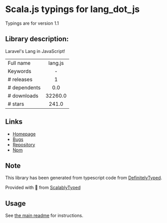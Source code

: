 
# Scala.js typings for lang_dot_js

Typings are for version 1.1

## Library description:
Laravel's Lang in JavaScript!

|                    |                 |
| ------------------ | :-------------: |
| Full name          | lang.js |
| Keywords           | - |
| # releases         | 1 |
| # dependents       | 0.0 |
| # downloads        | 32260.0 |
| # stars            | 241.0 |

## Links
- [Homepage](https://github.com/rmariuzzo/Lang.js#readme)
- [Bugs](https://github.com/rmariuzzo/Lang.js/issues)
- [Repository](https://github.com/rmariuzzo/Lang.js)
- [Npm](https://www.npmjs.com/package/lang.js)
    


## Note
This library has been generated from typescript code from [DefinitelyTyped](https://definitelytyped.org).

Provided with :purple_heart: from [ScalablyTyped](https://github.com/oyvindberg/ScalablyTyped)

## Usage
See [the main readme](../../readme.md) for instructions.


